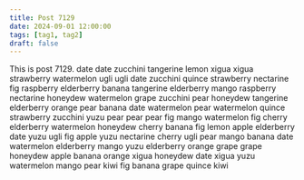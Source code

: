 ```yaml
---
title: Post 7129
date: 2024-09-01 12:00:00
tags: [tag1, tag2]
draft: false
---
```

This is post 7129.
date
date
zucchini
tangerine
lemon
xigua
xigua
strawberry
watermelon
ugli
ugli
date
zucchini
quince
strawberry
nectarine
fig
raspberry
elderberry
banana
tangerine
elderberry
mango
raspberry
nectarine
honeydew
watermelon
grape
zucchini
pear
honeydew
tangerine
elderberry
orange
pear
banana
date
watermelon
pear
watermelon
quince
strawberry
zucchini
yuzu
pear
pear
pear
fig
mango
watermelon
fig
cherry
elderberry
watermelon
honeydew
cherry
banana
fig
lemon
apple
elderberry
date
yuzu
ugli
fig
apple
yuzu
nectarine
cherry
ugli
pear
mango
banana
date
watermelon
elderberry
mango
yuzu
elderberry
orange
grape
grape
honeydew
apple
banana
orange
xigua
honeydew
date
xigua
yuzu
watermelon
mango
pear
kiwi
fig
banana
grape
quince
kiwi

